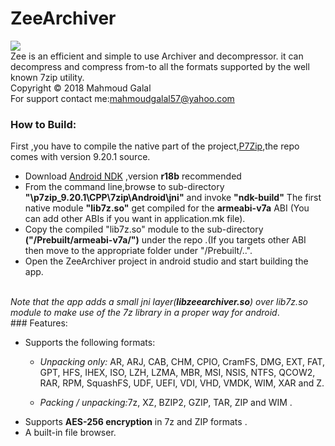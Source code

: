 # ZeeArchiver
![](https://github.com/mahmoudgalal/ZeeArchiver/raw/master/app/src/main/res/drawable-hdpi/zeearchiver.png)      
Zee is an efficient and simple to use Archiver and decompressor. it can decompress and compress from-to all the formats supported by the well known 7zip utility. <br/>Copyright © 2018 Mahmoud Galal <br/>For support contact me:mahmoudgalal57@yahoo.com
<br/>
### How to Build:<br/>
First ,you have to compile the native part of the project,[P7Zip](http://p7zip.sourceforge.net/),the repo comes with version 9.20.1 source.
  - Download [Android NDK](https://developer.android.com/ndk/)  ,version <b>r18b</b> recommended 
  - From the command line,browse to sub-directory <b>"\p7zip_9.20.1\CPP\7zip\Android\jni"</b> and invoke <b>"ndk-build"</b>
  The first native module <b>"lib7z.so"</b> get compiled for the <b>armeabi-v7a</b> ABI (You can add other ABIs if you want in application.mk file).
  - Copy the compiled "lib7z.so" module to the sub-directory <b>("/Prebuilt/armeabi-v7a/")</b> under the repo .(If you targets other ABI then move to the
  appropriate folder under "/Prebuilt/..".
  - Open the ZeeArchiver project in android studio and start building the app.
<br/>
<i>Note that the app adds a small jni layer(<b>libzeearchiver.so</b>) over lib7z.so module to make use of the 7z library in a proper way for android</i>.
<br/>   
### Features:<br/>

- Supports the following formats:
  - <i>Unpacking only:</i> AR, ARJ, CAB, CHM, CPIO, CramFS, DMG, EXT, FAT, GPT, HFS, IHEX, ISO, LZH, LZMA, MBR, MSI, NSIS, NTFS, QCOW2,     RAR, RPM, SquashFS, UDF, UEFI, VDI, VHD, VMDK, WIM, XAR and Z.
  
  - <i>Packing / unpacking:</i>7z, XZ, BZIP2, GZIP, TAR, ZIP and WIM .
- Supports <b>AES-256 encryption</b> in 7z and ZIP formats .
- A built-in file browser.
